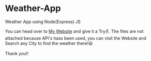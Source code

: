 # Weather-App
Weather App using Node(Express) JS

You can head over to <a href="https://young-beyond-50168.herokuapp.com/">My Website</a> and give it a Try✌. The files are not attached because API's hass been used, you can visit the Website and Search any City to find the weather there!😃<br><br>
Thank you!!

